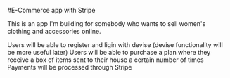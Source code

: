 #E-Commerce app with Stripe

This is an app I'm building for somebody who wants to sell women's clothing and accessories online. 

Users will be able to register and ligin with devise (devise functionality will be more useful later)
Users will be able to purchase a plan where they receive a box of items sent to their house a certain number of times
Payments will be processed through Stripe


